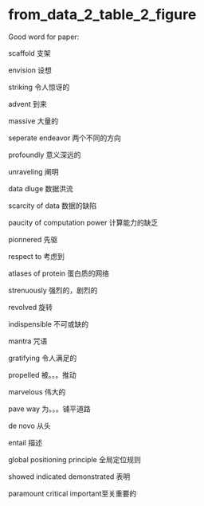 # from_data_2_table_2_figure

Good word for paper:

scaffold  支架

envision  设想

striking  令人惊讶的

advent  到来

massive 大量的

seperate endeavor 两个不同的方向

profoundly  意义深远的

unraveling  阐明

data dluge  数据洪流

scarcity of data 数据的缺陷

paucity of computation power 计算能力的缺乏

pionnered 先驱

respect to  考虑到

atlases of protein  蛋白质的网络

strenuously 强烈的，剧烈的

revolved  旋转

indispensible 不可或缺的

mantra  咒语

gratifying  令人满足的

propelled 被。。。推动

marvelous 伟大的

pave way 为。。。铺平道路

de novo 从头

entail  描述

global positioning principle  全局定位规则

showed  indicated demonstrated  表明

paramount critical  important至关重要的
